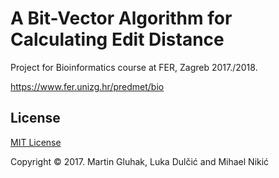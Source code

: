 # A Bit-Vector Algorithm for Calculating Edit Distance
Project for Bioinformatics course at FER, Zagreb 2017./2018.

https://www.fer.unizg.hr/predmet/bio

## License
[MIT License](LICENSE)

Copyright &copy; 2017.
Martin Gluhak, Luka Dulčić and Mihael Nikić
